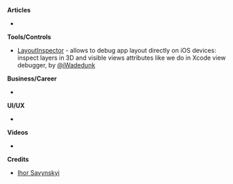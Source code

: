 **Articles**

* 

**Tools/Controls**

* [LayoutInspector](https://github.com/isavynskyi/LayoutInspector) - allows to debug app layout directly on iOS devices: inspect layers in 3D and visible views attributes like we do in Xcode view debugger, by [@iWadedunk](https://twitter.com/iWadedunk) 

**Business/Career**

* 

**UI/UX**

* 

**Videos**

* 

**Credits**

* [Ihor Savynskyi](https://github.com/isavynskyi)
